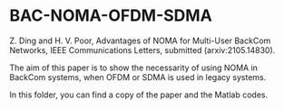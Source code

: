 # BAC-NOMA-OFDM-SDMA
Z. Ding and H. V. Poor, Advantages of NOMA for Multi-User BackCom Networks, IEEE Communications Letters, submitted (arxiv:2105.14830).

The aim of this paper is to show the necessarity of using NOMA in BackCom systems, when OFDM or SDMA is used in legacy systems. 

In this folder, you can find a copy of the paper and the Matlab codes. 
